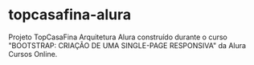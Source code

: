 # topcasafina-alura
Projeto TopCasaFina Arquitetura Alura construído durante o curso "BOOTSTRAP: CRIAÇÃO DE UMA SINGLE-PAGE RESPONSIVA" da Alura Cursos Online.

